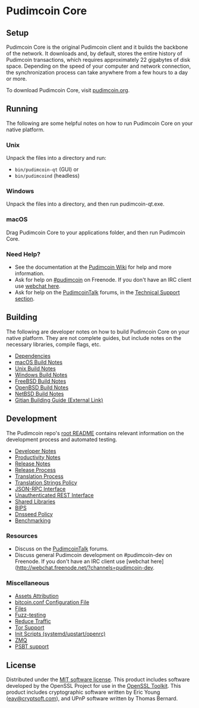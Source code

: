 Pudimcoin Core
=============

Setup
---------------------
Pudimcoin Core is the original Pudimcoin client and it builds the backbone of the network. It downloads and, by default, stores the entire history of Pudimcoin transactions, which requires approximately 22 gigabytes of disk space. Depending on the speed of your computer and network connection, the synchronization process can take anywhere from a few hours to a day or more.

To download Pudimcoin Core, visit [pudimcoin.org](https://pudimcoin.org/).

Running
---------------------
The following are some helpful notes on how to run Pudimcoin Core on your native platform.

### Unix

Unpack the files into a directory and run:

- `bin/pudimcoin-qt` (GUI) or
- `bin/pudimcoind` (headless)

### Windows

Unpack the files into a directory, and then run pudimcoin-qt.exe.

### macOS

Drag Pudimcoin Core to your applications folder, and then run Pudimcoin Core.

### Need Help?

* See the documentation at the [Pudimcoin Wiki](https://pudimcoin.info/)
for help and more information.
* Ask for help on [#pudimcoin](http://webchat.freenode.net?channels=pudimcoin) on Freenode. If you don't have an IRC client use [webchat here](http://webchat.freenode.net?channels=pudimcoin).
* Ask for help on the [PudimcoinTalk](https://pudimcointalk.io/) forums, in the [Technical Support section](https://pudimcointalk.io/c/technical-support).

Building
---------------------
The following are developer notes on how to build Pudimcoin Core on your native platform. They are not complete guides, but include notes on the necessary libraries, compile flags, etc.

- [Dependencies](dependencies.md)
- [macOS Build Notes](build-osx.md)
- [Unix Build Notes](build-unix.md)
- [Windows Build Notes](build-windows.md)
- [FreeBSD Build Notes](build-freebsd.md)
- [OpenBSD Build Notes](build-openbsd.md)
- [NetBSD Build Notes](build-netbsd.md)
- [Gitian Building Guide (External Link)](https://github.com/bitcoin-core/docs/blob/master/gitian-building.md)

Development
---------------------
The Pudimcoin repo's [root README](/README.md) contains relevant information on the development process and automated testing.

- [Developer Notes](developer-notes.md)
- [Productivity Notes](productivity.md)
- [Release Notes](release-notes.md)
- [Release Process](release-process.md)
- [Translation Process](translation_process.md)
- [Translation Strings Policy](translation_strings_policy.md)
- [JSON-RPC Interface](JSON-RPC-interface.md)
- [Unauthenticated REST Interface](REST-interface.md)
- [Shared Libraries](shared-libraries.md)
- [BIPS](bips.md)
- [Dnsseed Policy](dnsseed-policy.md)
- [Benchmarking](benchmarking.md)

### Resources
* Discuss on the [PudimcoinTalk](https://pudimcointalk.io/) forums.
* Discuss general Pudimcoin development on #pudimcoin-dev on Freenode. If you don't have an IRC client use [webchat here](http://webchat.freenode.net/?channels=pudimcoin-dev.

### Miscellaneous
- [Assets Attribution](assets-attribution.md)
- [bitcoin.conf Configuration File](bitcoin-conf.md)
- [Files](files.md)
- [Fuzz-testing](fuzzing.md)
- [Reduce Traffic](reduce-traffic.md)
- [Tor Support](tor.md)
- [Init Scripts (systemd/upstart/openrc)](init.md)
- [ZMQ](zmq.md)
- [PSBT support](psbt.md)

License
---------------------
Distributed under the [MIT software license](/COPYING).
This product includes software developed by the OpenSSL Project for use in the [OpenSSL Toolkit](https://www.openssl.org/). This product includes
cryptographic software written by Eric Young ([eay@cryptsoft.com](mailto:eay@cryptsoft.com)), and UPnP software written by Thomas Bernard.
